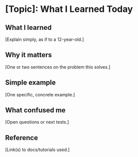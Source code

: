 # [Topic]: What I Learned Today

## What I learned
[Explain simply, as if to a 12-year-old.]

## Why it matters
[One or two sentences on the problem this solves.]

## Simple example
[One specific, concrete example.]

## What confused me
[Open questions or next tests.]

## Reference
[Link(s) to docs/tutorials used.]
